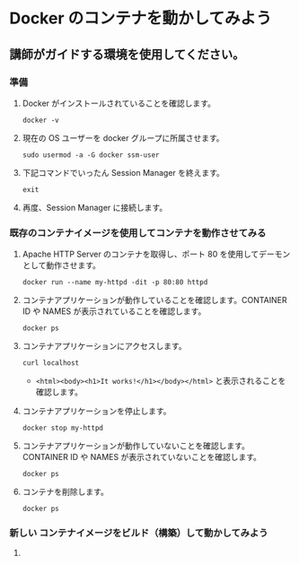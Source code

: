 # Docker のコンテナを動かしてみよう

## 講師がガイドする環境を使用してください。

### 準備

1. Docker がインストールされていることを確認します。
   ```
   docker -v
   ```

1. 現在の OS ユーザーを docker グループに所属させます。
   ```
   sudo usermod -a -G docker ssm-user
   ```

1. 下記コマンドでいったん Session Manager を終えます。
   ```
   exit
   ```
   
1. 再度、Session Manager に接続します。

### 既存のコンテナイメージを使用してコンテナを動作させてみる

1. Apache HTTP Server のコンテナを取得し、ポート 80 を使用してデーモンとして動作させます。
   ```
   docker run --name my-httpd -dit -p 80:80 httpd
   ```

1. コンテナアプリケーションが動作していることを確認します。CONTAINER ID や NAMES が表示されていることを確認します。
   ```
   docker ps
   ```
   
1. コンテナアプリケーションにアクセスします。
   ```
   curl localhost
   ```
   - `<html><body><h1>It works!</h1></body></html>` と表示されることを確認します。

1. コンテナアプリケーションを停止します。
   ```
   docker stop my-httpd
   ```

1. コンテナアプリケーションが動作していないことを確認します。CONTAINER ID や NAMES が表示されていないことを確認します。
   ```
   docker ps
   ```
1. コンテナを削除します。
   ```
   docker ps
   ```

### 新しい コンテナイメージをビルド（構築）して動かしてみよう

1. 
